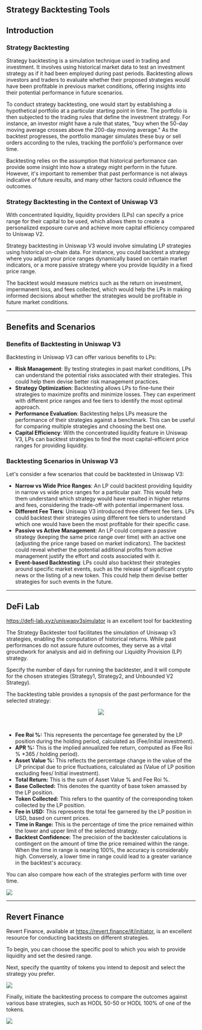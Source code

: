 ## Strategy Backtesting Tools


## Introduction


### Strategy Backtesting
Strategy backtesting is a simulation technique used in trading and investment. It involves using historical market data to test an investment strategy as if it had been employed during past periods. Backtesting allows investors and traders to evaluate whether their proposed strategies would have been profitable in previous market conditions, offering insights into their potential performance in future scenarios.

To conduct strategy backtesting, one would start by establishing a hypothetical portfolio at a particular starting point in time. The portfolio is then subjected to the trading rules that define the investment strategy. For instance, an investor might have a rule that states, "buy when the 50-day moving average crosses above the 200-day moving average." As the backtest progresses, the portfolio manager simulates these buy or sell orders according to the rules, tracking the portfolio's performance over time.

Backtesting relies on the assumption that historical performance can provide some insight into how a strategy might perform in the future. However, it's important to remember that past performance is not always indicative of future results, and many other factors could influence the outcomes.

### Strategy Backtesting in the Context of Uniswap V3
With concentrated liquidity, liquidity providers (LPs) can specify a price range for their capital to be used, which allows them to create a personalized exposure curve and achieve more capital efficiency compared to Uniswap V2.

Strategy backtesting in Uniswap V3 would involve simulating LP strategies using historical on-chain data. For instance, you could backtest a strategy where you adjust your price ranges dynamically based on certain market indicators, or a more passive strategy where you provide liquidity in a fixed price range.

The backtest would measure metrics such as the return on investment, impermanent loss, and fees collected, which would help the LPs in making informed decisions about whether the strategies would be profitable in future market conditions.

    


---
## Benefits and Scenarios

### Benefits of Backtesting in Uniswap V3
Backtesting in Uniswap V3 can offer various benefits to LPs:
* **Risk Management**: By testing strategies in past market conditions, LPs can understand the potential risks associated with their strategies. This could help them devise better risk management practices.
* **Strategy Optimization**: Backtesting allows LPs to fine-tune their strategies to maximize profits and minimize losses. They can experiment with different price ranges and fee tiers to identify the most optimal approach.
* **Performance Evaluation**: Backtesting helps LPs measure the performance of their strategies against a benchmark. This can be useful for comparing multiple strategies and choosing the best one.
* **Capital Efficiency**: With the concentrated liquidity feature in Uniswap V3, LPs can backtest strategies to find the most capital-efficient price ranges for providing liquidity.

### Backtesting Scenarios in Uniswap V3
Let's consider a few scenarios that could be backtested in Uniswap V3:

* **Narrow vs Wide Price Ranges**: An LP could backtest providing liquidity in narrow vs wide price ranges for a particular pair. This would help them understand which strategy would have resulted in higher returns and fees, considering the trade-off with potential impermanent loss.
* **Different Fee Tiers**: Uniswap V3 introduced three different fee tiers. LPs could backtest their strategies using different fee tiers to understand which one would have been the most profitable for their specific case.
* **Passive vs Active Management**: An LP could compare a passive strategy (keeping the same price range over time) with an active one (adjusting the price range based on market indicators). The backtest could reveal whether the potential additional profits from active management justify the effort and costs associated with it.
* **Event-based Backtesting**: LPs could also backtest their strategies around specific market events, such as the release of significant crypto news or the listing of a new token. This could help them devise better strategies for such events in the future.

    


---
## DeFi Lab

https://defi-lab.xyz/uniswapv3simulator is an excellent tool for backtesting

The Strategy Backtester tool facilitates the simulation of Uniswap v3 strategies, enabling the computation of historical returns. While past performances do not assure future outcomes, they serve as a vital groundwork for analysis and aid in defining our Liquidity Provision (LP) strategy.

Specify the number of days for running the backtester, and it will compute for the chosen strategies (Strategy1, Strategy2, and Unbounded V2 Strategy).

The backtesting table provides a synopsis of the past performance for the selected strategy:
<div align="center">
<img style="margin-bottom:30px" src="https://d31h13bdjwgzxs.cloudfront.net/academy/uniswap-eth-1/Guide/strategy-backtesting-tools-uniswap/1685398354315_back_test_defi_lab_1.png"/>
</div>

- **Fee Roi %:** This represents the percentage fee generated by the LP position during the holding period, calculated as (Fee/initial investment).
- **APR %:** This is the implied annualized fee return, computed as (Fee Roi % *365 / holding period).
- **Asset Value %:** This reflects the percentage change in the value of the LP principal due to price fluctuations, calculated as (Value of LP position excluding fees/ Initial investment).
- **Total Return:** This is the sum of Asset Value % and Fee Roi %.
- **Base Collected:** This denotes the quantity of base token amassed by the LP position.
- **Token Collected:** This refers to the quantity of the corresponding token collected by the LP position.
- **Fee in USD:** This represents the total fee garnered by the LP position in USD, based on current prices.
- **Time in Range:** This is the percentage of time the price remained within the lower and upper limit of the selected strategy.
- **Backtest Confidence:** The precision of the backtester calculations is contingent on the amount of time the price remained within the range. When the time in range is nearing 100%, the accuracy is considerably high. Conversely, a lower time in range could lead to a greater variance in the backtest's accuracy.

You can also compare how each of the strategies perform with time over time.

![](https://d31h13bdjwgzxs.cloudfront.net/academy/uniswap-eth-1/Guide/strategy-backtesting-tools-uniswap/1685398740110_back_test_defi_lab_2.png)



    


---
## Revert Finance

Revert Finance, available at https://revert.finance/#/initiator, is an excellent resource for conducting backtests on different strategies.

To begin, you can choose the specific pool to which you wish to provide liquidity and set the desired range.

Next, specify the quantity of tokens you intend to deposit and select the strategy you prefer.


![](https://d31h13bdjwgzxs.cloudfront.net/academy/uniswap-eth-1/Guide/strategy-backtesting-tools-uniswap/1685399724525_revert_back_1.png)

Finally, initiate the backtesting process to compare the outcomes against various base strategies, such as HODL 50-50 or HODL 100% of one of the tokens.

![](https://d31h13bdjwgzxs.cloudfront.net/academy/uniswap-eth-1/Guide/strategy-backtesting-tools-uniswap/1685399732682_revert_back_2.png)


    

